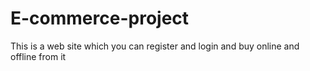 # E-commerce-project
This is a web site which you can register and login and buy online and offline from it 
